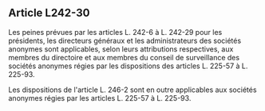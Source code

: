Article L242-30
----
Les peines prévues par les articles L. 242-6 à L. 242-29 pour les présidents,
les directeurs généraux et les administrateurs des sociétés anonymes sont
applicables, selon leurs attributions respectives, aux membres du directoire et
aux membres du conseil de surveillance des sociétés anonymes régies par les
dispositions des articles L. 225-57 à L. 225-93.

Les dispositions de l'article L. 246-2 sont en outre applicables aux sociétés
anonymes régies par les articles L. 225-57 à L. 225-93.
